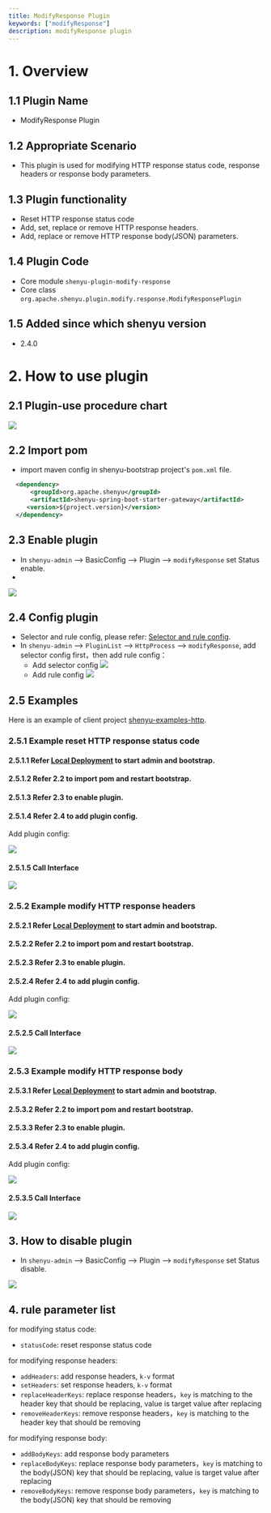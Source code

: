 ```yaml
---
title: ModifyResponse Plugin
keywords: ["modifyResponse"]
description: modifyResponse plugin
---
```


# 1. Overview

## 1.1 Plugin Name

* ModifyResponse Plugin

## 1.2 Appropriate Scenario

* This plugin is used for modifying HTTP response status code, response headers or response body parameters.

## 1.3 Plugin functionality

* Reset HTTP response status code
* Add, set, replace or remove HTTP response headers.
* Add, replace or remove HTTP response body(JSON) parameters.

## 1.4 Plugin Code

* Core module ```shenyu-plugin-modify-response```
* Core class ```org.apache.shenyu.plugin.modify.response.ModifyResponsePlugin```

## 1.5 Added since which shenyu version

* 2.4.0

# 2. How to use plugin

## 2.1 Plugin-use procedure chart

![](/img/shenyu/plugin/modify-response/procedure-en.png)

## 2.2 Import pom

- import maven config in shenyu-bootstrap project's `pom.xml` file.

```xml
  <dependency>
      <groupId>org.apache.shenyu</groupId>
      <artifactId>shenyu-spring-boot-starter-gateway</artifactId>
     <version>${project.version}</version>
  </dependency>
```

## 2.3 Enable plugin

- In `shenyu-admin` --> BasicConfig --> Plugin --> `modifyResponse` set Status enable.
- 
![](/img/shenyu/plugin/modify-response/enable-en.png)

## 2.4 Config plugin

* Selector and rule config, please refer: [Selector and rule config](../../user-guide/admin-usage/selector-and-rule).
* In `shenyu-admin` --> `PluginList` --> `HttpProcess` --> `modifyResponse`, add selector config first，then add rule config：
  * Add selector config
    ![](/img/shenyu/plugin/modify-response/plugin-selector-config-en.png)
  * Add rule config
    ![](/img/shenyu/plugin/modify-response/plugin-rule-config-en.png)

## 2.5 Examples

Here is an example of client project [shenyu-examples-http](https://github.com/apache/shenyu/tree/master/shenyu-examples/shenyu-examples-http).

### 2.5.1 Example reset HTTP response status code

#### 2.5.1.1 Refer [Local Deployment](https://shenyu.apache.org/docs/deployment/deployment-local/) to start admin and bootstrap.

#### 2.5.1.2 Refer 2.2 to import pom and restart bootstrap.

#### 2.5.1.3 Refer 2.3 to enable plugin.

#### 2.5.1.4 Refer 2.4 to add plugin config.

Add plugin config:

![](/img/shenyu/plugin/modify-response/status-code-rule-config-en.png)

#### 2.5.1.5 Call Interface

![](/img/shenyu/plugin/modify-response//status-code-invoke-interface.png)

### 2.5.2 Example modify HTTP response headers

#### 2.5.2.1 Refer [Local Deployment](https://shenyu.apache.org/docs/deployment/deployment-local/) to start admin and bootstrap.

#### 2.5.2.2 Refer 2.2 to import pom and restart bootstrap.

#### 2.5.2.3 Refer 2.3 to enable plugin.

#### 2.5.2.4 Refer 2.4 to add plugin config.

Add plugin config:

![](/img/shenyu/plugin/modify-response/header-rule-config-en.png)

#### 2.5.2.5 Call Interface

![](/img/shenyu/plugin/modify-response/header-invoke-interface.png)

### 2.5.3 Example modify HTTP response body

#### 2.5.3.1 Refer [Local Deployment](https://shenyu.apache.org/docs/deployment/deployment-local/) to start admin and bootstrap.

#### 2.5.3.2 Refer 2.2 to import pom and restart bootstrap.

#### 2.5.3.3 Refer 2.3 to enable plugin.

#### 2.5.3.4 Refer 2.4 to add plugin config.

Add plugin config:

![](/img/shenyu/plugin/modify-response/body-rule-config-en.png)

#### 2.5.3.5 Call Interface

![](/img/shenyu/plugin/modify-response/body-invoke-interface.png)

## 3. How to disable plugin

- In `shenyu-admin` --> BasicConfig --> Plugin --> `modifyResponse` set Status disable.

![](/img/shenyu/plugin/modify-response/disable-en.png)

## 4. rule parameter list

for modifying status code:

* `statusCode`: reset response status code

for modifying response headers:

* `addHeaders`: add response headers, `k-v` format
* `setHeaders`: set response headers, `k-v` format
* `replaceHeaderKeys`: replace response headers，`key` is matching to the header key that should be replacing, value is target value after replacing 
* `removeHeaderKeys`: remove response headers，`key` is matching to the header key that should be removing

for modifying response body:

* `addBodyKeys`: add response body parameters
* `replaceBodyKeys`: replace response body parameters，`key` is matching to the body(JSON) key that should be replacing, value is target value after replacing
* `removeBodyKeys`: remove response body parameters，`key` is matching to the body(JSON) key that should be removing
